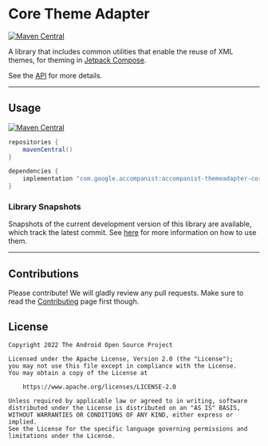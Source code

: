 # Core Theme Adapter

[![Maven Central](https://img.shields.io/maven-central/v/com.google.accompanist/accompanist-themeadapter-core)](https://search.maven.org/search?q=g:com.google.accompanist)

A library that includes common utilities that enable the reuse of XML themes, for theming in [Jetpack Compose][compose].

See the [API][api] for more details.

---

## Usage

[![Maven Central](https://img.shields.io/maven-central/v/com.google.accompanist/accompanist-themeadapter-core)](https://search.maven.org/search?q=g:com.google.accompanist)

``` groovy
repositories {
    mavenCentral()
}

dependencies {
    implementation "com.google.accompanist:accompanist-themeadapter-core:<version>"
}
```

### Library Snapshots

Snapshots of the current development version of this library are available, which track the latest commit. See [here](../using-snapshot-version) for more information on how to use them.

---

## Contributions

Please contribute! We will gladly review any pull requests.
Make sure to read the [Contributing](../contributing) page first though.

## License

```
Copyright 2022 The Android Open Source Project
 
Licensed under the Apache License, Version 2.0 (the "License");
you may not use this file except in compliance with the License.
You may obtain a copy of the License at

    https://www.apache.org/licenses/LICENSE-2.0

Unless required by applicable law or agreed to in writing, software
distributed under the License is distributed on an "AS IS" BASIS,
WITHOUT WARRANTIES OR CONDITIONS OF ANY KIND, either express or implied.
See the License for the specific language governing permissions and
limitations under the License.
```

[compose]: https://developer.android.com/jetpack/compose
[api]: ../api/themeadapter-core